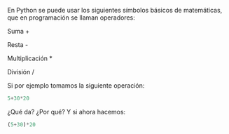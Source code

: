 En Python se puede usar los siguientes sı́mbolos básicos de matemáticas, que en programación se llaman operadores:

 Suma                     +    

 Resta                    -    

 Multiplicación           *    

 División                 /    
 
 
Si por ejemplo tomamos la siguiente operación:
 
``` python
5+30*20
```

¿Qué da? ¿Por qué?  Y si ahora hacemos:
``` python
(5+30)*20
```